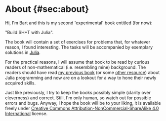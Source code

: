 # About {#sec:about}

Hi, I'm Bart and this is my second 'experimental' book entitled (for now):

"Build SH*T with Julia".

The book will contain a set of exercises for problems that, for whatever reason,
I found interesting. The tasks will be accompanied by exemplary solutions in
[Julia](https://julialang.org/).

For the practical reasons, I will assume that book to be read by curious readers
of non-mathematical (i.e. resembling mine) background. The readers should have
read [my previous book](https://b-lukaszuk.github.io/RJ_BS_eng/) (or some [other
resource](https://adamwysokinski.codeberg.page/bbj/)) about Julia programming
and now are on a lookout for a way to hone their newly acquired skills.

Just like previously, I try to keep the books possibly simple (clarity over
cleverness) and correct. Still, I'm only human, so watch out for possible errors
and bugs. Anyway, I hope the book will be to your liking, it is available freely
under [Creative Commons Attribution-NonCommercial-ShareAlike 4.0
International](http://creativecommons.org/licenses/by-nc-sa/4.0/) license.
